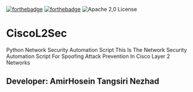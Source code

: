 [![forthebadge](https://forthebadge.com/images/badges/made-with-python.svg)](https://forthebadge.com)
[![forthebadge](https://forthebadge.com/images/badges/built-with-love.svg)](https://forthebadge.com)
![Apache 2,0 License](https://img.shields.io/badge/license-Apache%202.0-blue)

# CiscoL2Sec
Python Network Security Automation Script
This Is The Network Security Automation Script For Spoofing Attack Prevention In Cisco Layer 2 Networks
## Developer: AmirHosein Tangsiri Nezhad

